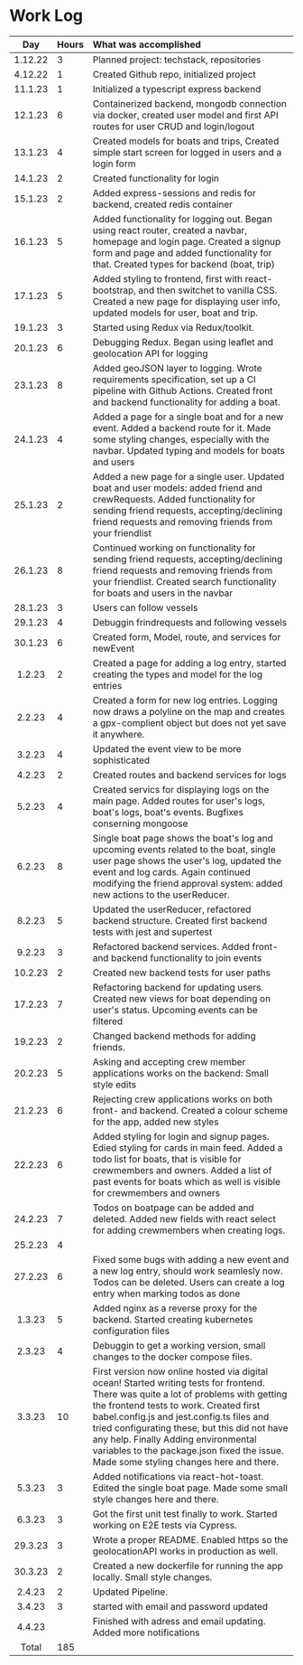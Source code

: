# Work Log

| Day | Hours | What was accomplished |
| :----:|:-----| :-----|
| 1.12.22 | 3 | Planned project: techstack, repositories |
| 4.12.22 | 1 | Created Github repo, initialized project |
| 11.1.23 | 1 | Initialized a typescript express backend |
| 12.1.23 | 6 | Containerized backend, mongodb connection via docker, created user model and first API routes for user CRUD and login/logout |
| 13.1.23 | 4 | Created models for boats and trips, Created simple start screen for logged in users and a login form |
| 14.1.23 | 2  | Created functionality for login |
| 15.1.23 | 2 | Added express-sessions and redis for backend, created redis container |
| 16.1.23 | 5 | Added functionality for logging out. Began using react router, created a navbar, homepage and login page. Created a signup form and page and added functionality for that. Created types for backend (boat, trip) |
| 17.1.23 | 5 | Added styling to frontend, first with react-bootstrap, and then switchet to vanilla CSS. Created a new page for displaying user info, updated models for user, boat and trip. |
| 19.1.23 | 3 | Started using Redux via Redux/toolkit. |
| 20.1.23 | 6 | Debugging Redux. Began using leaflet and geolocation API for logging |
| 23.1.23 | 8 | Added geoJSON layer to logging. Wrote requirements specification, set up a CI pipeline with Github Actions. Created front and backend functionality for adding a boat. |
| 24.1.23 | 4 | Added a page for a single boat and for a new event. Added a backend route for it. Made some styling changes, especially with the navbar. Updated typing and models for boats and users |
| 25.1.23 | 2 | Added a new page for a single user. Updated boat and user models: added friend and crewRequests. Added functionality for sending friend requests, accepting/declining friend requests and removing friends from your friendlist |
| 26.1.23 | 8 | Continued working on functionality for sending friend requests, accepting/declining friend requests and removing friends from your friendlist. Created search functionality for boats and users in the navbar |
| 28.1.23 | 3 | Users can follow vessels | 
| 29.1.23 | 4  | Debuggin frindrequests and following vessels |
| 30.1.23 | 6 | Created form, Model, route, and services for newEvent |
| 1.2.23 | 2 | Created a page for adding a log entry, started creating the types and model for the log entries |
| 2.2.23 | 4 | Created a form for new log entries. Logging now draws a polyline on the map and creates a gpx-complient object but does not yet save it anywhere. |
| 3.2.23 | 4 | Updated the event view to be more sophisticated |
| 4.2.23 | 2 | Created routes and backend services for logs|
| 5.2.23 | 4 | Created servics for displaying logs on the main page. Added routes for user's logs, boat's logs, boat's events. Bugfixes conserning mongoose |
| 6.2.23 | 8 | Single boat page shows the boat's log and upcoming events related to the boat, single user page shows the user's log, updated the event and log cards. Again continued modifying the friend approval system: added new actions to the userReducer. |
| 8.2.23 | 5 | Updated the userReducer, refactored backend structure. Created first backend tests with jest and supertest |
| 9.2.23 | 3 | Refactored backend services. Added front- and backend functionality to join events |
| 10.2.23 | 2 | Created new backend tests for user paths |
| 17.2.23 | 7 | Refactoring backend for updating users. Created new views for boat depending on user's status. Upcoming events can be filtered |
| 19.2.23 | 2 | Changed backend methods for adding friends. |
| 20.2.23 | 5 | Asking and accepting crew member applications works on the backend: Small style edits |
| 21.2.23 | 6 | Rejecting crew applications works on both front- and backend. Created a colour scheme for the app, added new styles |
| 22.2.23 | 6 | Added styling for login and signup pages. Edied styling for cards in main feed. Added a todo list for boats, that is visible for crewmembers and owners. Added a list of past events for boats which as well is visible for crewmembers and owners |
| 24.2.23 | 7 | Todos on boatpage can be added and deleted. Added new fields with react select for adding crewmembers when creating logs.
| 25.2.23 | 4 | |USers can mark todos as done when creating new logs. Event cards are updated when a user joins/unjoins them. Past events can be either discarded or new log entries can be created from them. Started preparing for launching fist version.|
| 27.2.23 | 6 | Fixed some bugs with adding a new event and a new log entry, should work seamlesly now. Todos can be deleted. Users can create a log entry when marking todos as done |
| 1.3.23 | 5 | Added nginx as a reverse proxy for the backend. Started creating kubernetes configuration files |
| 2.3.23 | 4 | Debuggin to get a working version, small changes to the docker compose files. |
| 3.3.23 | 10 | First version now online hosted via digital ocean! Started writing tests for frontend. There was quite a lot of problems with getting the frontend tests to work. Created first babel.config.js and jest.config.ts files and tried configurating these, but this did not have any help. Finally Adding environmental variables to the package.json fixed the issue. Made some styling changes here and there. |
| 5.3.23 | 3 | Added notifications via react-hot-toast. Edited the single boat page. Made some small style changes here and there. |
| 6.3.23 | 3 | Got the first unit test finally to work. Started working on E2E tests via Cypress. |
| 29.3.23 | 3 | Wrote a proper README. Enabled https so the geolocationAPI works in production as well. |
| 30.3.23 |2 | Created a new dockerfile for running the app locally. Small style changes. |
| 2.4.23 | 2 | Updated Pipeline.|
| 3.4.23 | 3 |started with email and password updated |
| 4.4.23 || Finished with adress and email updating. Added more notifications |
| Total | 185 ||
